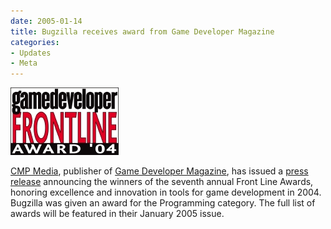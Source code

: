 ```yaml
---
date: 2005-01-14
title: Bugzilla receives award from Game Developer Magazine
categories:
- Updates
- Meta
---
```


![](/assets/img/fla1.jpg)

[CMP Media](http://www.cmpgame.com/), publisher of [Game Developer Magazine](http://www.gdmag.com/), has issued a [press release](http://www.prnewswire.com/cgi-bin/stories.pl?ACCT=109&STORY=/www/story/01-13-2005/0002825808&EDATE=) announcing the winners of the seventh annual Front Line Awards, honoring excellence and innovation in tools for game development in 2004. Bugzilla was given an award for the Programming category. The full list of awards will be featured in their January 2005 issue.

